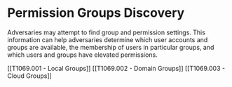# Permission Groups Discovery

Adversaries may attempt to find group and permission settings. This information can help adversaries determine which user accounts and groups are available, the membership of users in particular groups, and which users and groups have elevated permissions.

[[T1069.001 - Local Groups]]
[[T1069.002 - Domain Groups]]
[[T1069.003 - Cloud Groups]]